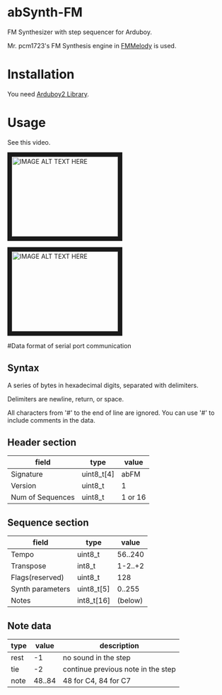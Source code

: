# abSynth-FM
FM Synthesizer with step sequencer for Arduboy.

Mr. pcm1723's FM Synthesis engine in [FMMelody](http://www.geocities.jp/pcm1723/html/fmmelody.htm) is used.
# Installation
You need [Arduboy2 Library](https://github.com/MLXXXp/Arduboy2).

# Usage
See this video.

<a href="http://www.youtube.com/watch?feature=player_embedded&v=sLkr5ASdnj8" target="_blank"><img src="http://img.youtube.com/vi/sLkr5ASdnj8/0.jpg" alt="IMAGE ALT TEXT HERE" width="240" height="180" border="10" /></a>

<a href="http://www.youtube.com/watch?feature=player_embedded&v=x0wAuAnk9Uw" target="_blank"><img src="http://img.youtube.com/vi/x0wAuAnk9Uw/0.jpg" alt="IMAGE ALT TEXT HERE" width="240" height="180" border="10" /></a>

#Data format of serial port communication

## Syntax

A series of bytes in hexadecimal digits, separated with delimiters.

Delimiters are newline, return, or space.

All characters from '#' to the end of line are ignored. You can use '#' to include comments in the data.

## Header section

|field           |type      |value  |
|----------------|----------|-------|
|Signature       |uint8_t[4]|abFM   |
|Version         |uint8_t   |1      |
|Num of Sequences|uint8_t   |1 or 16|

## Sequence section

|field           |type      |value  |
|----------------|----------|-------|
|Tempo           |uint8_t   |56..240|
|Transpose       |int8_t    |1-2..+2|
|Flags(reserved) |uint8_t   |128    |
|Synth parameters|uint8_t[5]|0..255 |
|Notes           |int8_t[16]|(below)|

## Note data

|type|value |description                        |
|----|------|-----------------------------------|
|rest|-1    |no sound in the step               |
|tie |-2    |continue previous note in the step |
|note|48..84|48 for C4, 84 for C7               |
